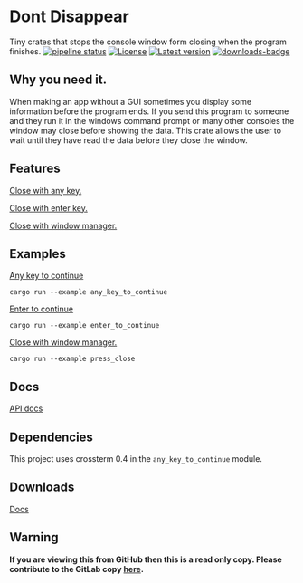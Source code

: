 # Dont Disappear
Tiny crates that stops the console window form closing when the program finishes.
[![pipeline status](https://gitlab.com/efunb/dont_disappear/badges/master/pipeline.svg)](https://gitlab.com/efunb/noughts_and_crosses/commits/master)
[![License](https://img.shields.io/crates/l/dont_disappear.svg)](https://crates.io/crates/dont_disappear)
[![Latest version](https://img.shields.io/crates/v/dont_disappear.svg)](https://crates.io/crates/dont_disappear)
[![downloads-badge](https://img.shields.io/crates/d/dont_disappear.svg)](https://crates.io/crates/dont_disappear)

## Why you need it.

When making an app without a GUI sometimes you display some information before the program ends. If you send this program to someone and they run it in the windows command prompt or many other consoles the window may close before showing the data. This crate allows the user to wait until they have read the data before they close the window.

## Features

[Close with any key.](https://docs.rs/dont_disappear/2.1.1/dont_disappear/any_key_to_continue/index.html)

[Close with enter key.](https://docs.rs/dont_disappear/2.1.1/dont_disappear/enter_to_continue/index.html)

[Close with window manager.](https://docs.rs/dont_disappear/2.1.1/dont_disappear/fn.press_close.html)

## Examples
[Any key to continue](https://gitlab.com/efunb/dont_disappear/raw/master/examples/any_key_to_continue.rs)
```
cargo run --example any_key_to_continue
```
[Enter to continue](https://gitlab.com/efunb/dont_disappear/raw/master/examples/enter_to_continue.rs)
```
cargo run --example enter_to_continue
```
[Close with window manager.](https://gitlab.com/efunb/dont_disappear/raw/master/examples/press_close.rs)
```
cargo run --example press_close
```



## Docs

[API docs](https://docs.rs/dont_disappear/)

## Dependencies

This project uses crossterm 0.4 in the `any_key_to_continue` module.

## Downloads

[Docs](https://gitlab.com/efunb/dont_disappear/-/jobs/artifacts/master/download?job=docs)

## **Warning**

**If you are viewing this from GitHub then this is a read only copy. Please contribute to the GitLab copy [here](https://gitlab.com/efunb/dont_disappear).**

